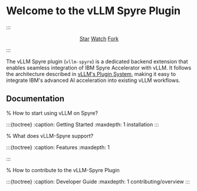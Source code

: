 # Welcome to the vLLM Spyre Plugin

:::
<p style="text-align:center">
<script async defer src="https://buttons.github.io/buttons.js"></script>
<a class="github-button" href="https://github.com/vllm-project/vllm-spyre" data-show-count="true" data-size="large" aria-label="Star">Star</a>
<a class="github-button" href="https://github.com/vllm-project/vllm-spyre/subscription" data-icon="octicon-eye" data-size="large" aria-label="Watch">Watch</a>
<a class="github-button" href="https://github.com/vllm-project/vllm-spyre/fork" data-icon="octicon-repo-forked" data-size="large" aria-label="Fork">Fork</a>
</p>
:::

The vLLM Spyre plugin (`vllm-spyre`) is a dedicated backend extension that enables seamless integration of IBM Spyre Accelerator with vLLM. It follows the architecture described in [vLLM's Plugin System](https://docs.vllm.ai/en/latest/design/plugin_system.html), making it easy to integrate IBM's advanced AI acceleration into existing vLLM workflows.

## Documentation

% How to start using vLLM on Spyre?

:::{toctree}
:caption: Getting Started
:maxdepth: 1
installation
:::

% What does vLLM-Spyre support?

:::{toctree}
:caption: Features
:maxdepth: 1

:::

% How to contribute to the vLLM-Spyre Plugin

:::{toctree}
:caption: Developer Guide
:maxdepth: 1
contributing/overview
:::
